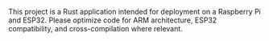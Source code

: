 <!-- Use this file to provide workspace-specific custom instructions to Copilot. For more details, visit https://code.visualstudio.com/docs/copilot/copilot-customization#_use-a-githubcopilotinstructionsmd-file -->

This project is a Rust application intended for deployment on a Raspberry Pi and ESP32. Please optimize code for ARM architecture, ESP32 compatibility, and cross-compilation where relevant.
